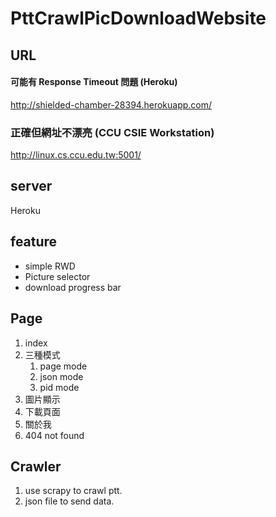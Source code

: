 # PttCrawlPicDownloadWebsite

## URL

#### 可能有 Response Timeout 問題 (Heroku)
http://shielded-chamber-28394.herokuapp.com/

### 正確但網址不漂亮 (CCU CSIE Workstation)
http://linux.cs.ccu.edu.tw:5001/

## server
Heroku

## feature

* simple RWD
* Picture selector
* download progress bar

## Page

1. index
2. 三種模式
    1. page mode
    2. json mode
    3. pid mode
3. 圖片顯示
4. 下載頁面 
5. 關於我
6. 404 not found

## Crawler

1. use scrapy to crawl ptt.
2. json file to send data.

